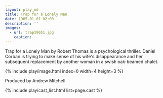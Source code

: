 ```yaml
---
layout: play_md
title: Trap for a Lonely Man
date: 1965-01-01 02:00
description: ''
images:
  - url: trap19651.jpg
    caption:
---
```


Trap for a Lonely Man by Robert Thomas is a psychological thriller. Daniel Corban is trying to make sense of his wife's disappearance and her subsequent replacement by another woman in a swish oak-beamed chalet.

{% include play/image.html index=0 width=4 height=3 %}

Produced by Andrew Mitchell

{% include play/cast_list.html list=page.cast %}

